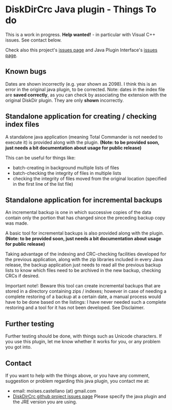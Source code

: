 
DiskDirCrc Java plugin - Things To do
=====================================

This is a work in progress. **Help wanted!** - in particular with Visual C++ issues. See contact below.

Check also this project's [issues page](https://github.com/moisescastellano/diskdircrc-tcplugin/issues) and Java Plugin Interface's [issues page](https://github.com/moisescastellano/tcmd-java-plugin/issues).

Known bugs
----------
Dates are shown incorrectly (e.g. year shown as 2098). I think this is an error in the original java plugin, to be corrected.
Note: dates in the index file are **saved correctly**, as you can check by associating the extension with the original DiskDir plugin.
They are only **shown** incorrectly.

Standalone application for creating / checking index files
----------------------

A standalone java application (meaning Total Commander is not needed to execute it) is provided along with the plugin. 
**(Note: to be provided soon, just needs a bit documentation about usage for public release)**

This can be useful for things like:
 - batch-creating in background multiple lists of files
 - batch-checking the integrity of files in multiple lists
 - checking the integrity of files moved from the original location (specified in the first line of the list file)


Standalone application for incremental backups
----------------------
An incremental backup is one in which successive copies of the data contain only the portion that has changed since the preceding backup copy was made.

A basic tool for incremental backups is also provided along with the plugin.
**(Note: to be provided soon, just needs a bit documentation about usage for public release)**

Taking advantage of the indexing and CRC-checking facilities developed for the previous application, along with the zip libraries included in every Java release, the backup application just needs to read all the previous backup lists to know which files need to be archived in the new backup, checking CRCs if desired.

Important note!: Beware this tool can create incremental backups that are stored in a directory containing zips / indexes; however in case of needing a complete restoring of a backup at a certain date, a manual  process would have to be done based on the listings: I have never needed such a complete restoring and a tool for it has not been developed. See Disclaimer.

Further testing
----------
Further testing should be done, with things such as Unicode characters.
If you use this plugin, let me know whether it works for you, or any problem you got into.

Contact
----------
If you want to help with the things above, or you have any comment, suggestion or problem regarding this java plugin,
you contact me at:
 - email: moises.castellano (at) gmail.com
 - [DiskDirCrc github project issues page](https://github.com/moisescastellano/diskdircrc-tcplugin/issues)
Please specify the java plugin and the JRE version you are using.

